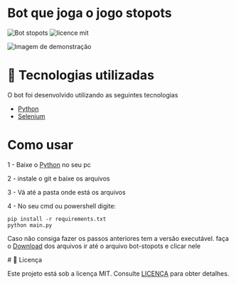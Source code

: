 # Bot que joga o jogo stopots

![Bot stopots](https://img.shields.io/badge/stopots-bot-blue)
![licence mit](https://img.shields.io/badge/license-MIT-yellowgreen)

<img src="https://user-images.githubusercontent.com/48372094/93411114-c6968400-f870-11ea-9af2-f8a08221b434.jpg" alt="Imagem de demonstração">

# 🚀 Tecnologias utilizadas

O bot foi desenvolvido utilizando as seguintes tecnologias

- [Python](https://www.python.org/)
- [Selenium](https://selenium-python.readthedocs.io/)

# Como usar

<p>1 - Baixe o <a href="https://www.python.org/downloads/">Python</a> no seu pc</p>
<p>2 - instale o git e baixe os arquivos</p>
<p>3 - Vá até a pasta onde está os arquivos</p>
<p>4 - No seu cmd ou powershell digite:</p>
<pre><code>pip install -r requirements.txt
python main.py
</code></pre>
<p>Caso não consiga fazer os passos anteriores tem a versão executável. faça o <a href="https://github.com/leosantosx/bot-stopots/archive/master.zip">Download</a> dos arquivos ir até o arquivo bot-stopots e clicar nele</p>
# 📝 Licença

Este projeto está sob a licença MIT. Consulte [LICENÇA](https://github.com/leosantosx/bot-stopots/blob/master/LICENSE) para obter detalhes.

